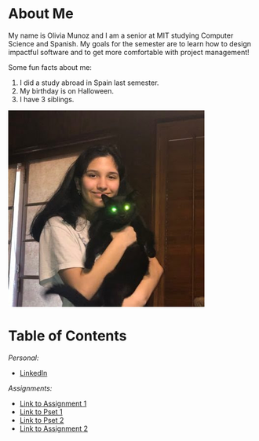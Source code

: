 # About Me

My name is Olivia Munoz and I am a senior at MIT studying Computer Science and Spanish.
My goals for the semester are to learn how to design impactful software and to get
more comfortable with project management!

Some fun facts about me:

1. I did a study abroad in Spain last semester.
2. My birthday is on Halloween.
3. I have 3 siblings.

![picture of Olivia!](images/olivia_vader.jpg)

# Table of Contents

_Personal:_

- [LinkedIn](https://www.linkedin.com/in/oliviarmunoz/)

_Assignments:_

- [Link to Assignment 1](assignments/assignment1/assignment1.md)
- [Link to Pset 1](assignments/pset1/pset1.md)
- [Link to Pset 2](assignments/pset2/pset2.md)
- [Link to Assignment 2](assignments/assignment2/assignment2.md)
